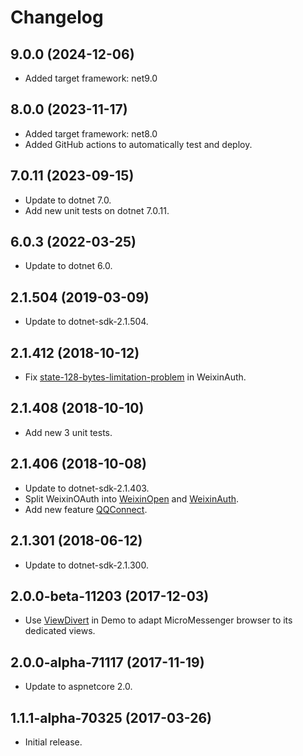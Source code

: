# Changelog

## 9.0.0 (2024-12-06)
- Added target framework: net9.0

## 8.0.0 (2023-11-17)
- Added target framework: net8.0
- Added GitHub actions to automatically test and deploy.

## 7.0.11 (2023-09-15)
- Update to dotnet 7.0.
- Add new unit tests on dotnet 7.0.11.

## 6.0.3 (2022-03-25)
- Update to dotnet 6.0.

## 2.1.504 (2019-03-09)
- Update to dotnet-sdk-2.1.504.

## 2.1.412 (2018-10-12)
- Fix [state-128-bytes-limitation-problem](https://github.com/myvas/AspNetCore.Authentication/issues/2) in WeixinAuth.

## 2.1.408 (2018-10-10)
- Add new 3 unit tests.

## 2.1.406 (2018-10-08)
- Update to dotnet-sdk-2.1.403.
- Split WeixinOAuth into [WeixinOpen](https://github.com/myvas/AspNetcore.Authentication.WeixnOpen) and [WeixinAuth](https://github.com/myvas/AspNetCore.Authentication.WeixinAuth).
- Add new feature [QQConnect](https://github.com/myvas/AspNetcore.Authentication.QQConnect).

## 2.1.301 (2018-06-12)
- Update to dotnet-sdk-2.1.300.

## 2.0.0-beta-11203 (2017-12-03)
- Use [ViewDivert](https://github.com/myvas/AspNetCore.ViewDivert) in Demo to adapt MicroMessenger browser to its dedicated views.

## 2.0.0-alpha-71117 (2017-11-19)
- Update to aspnetcore 2.0.

## 1.1.1-alpha-70325 (2017-03-26)
- Initial release.